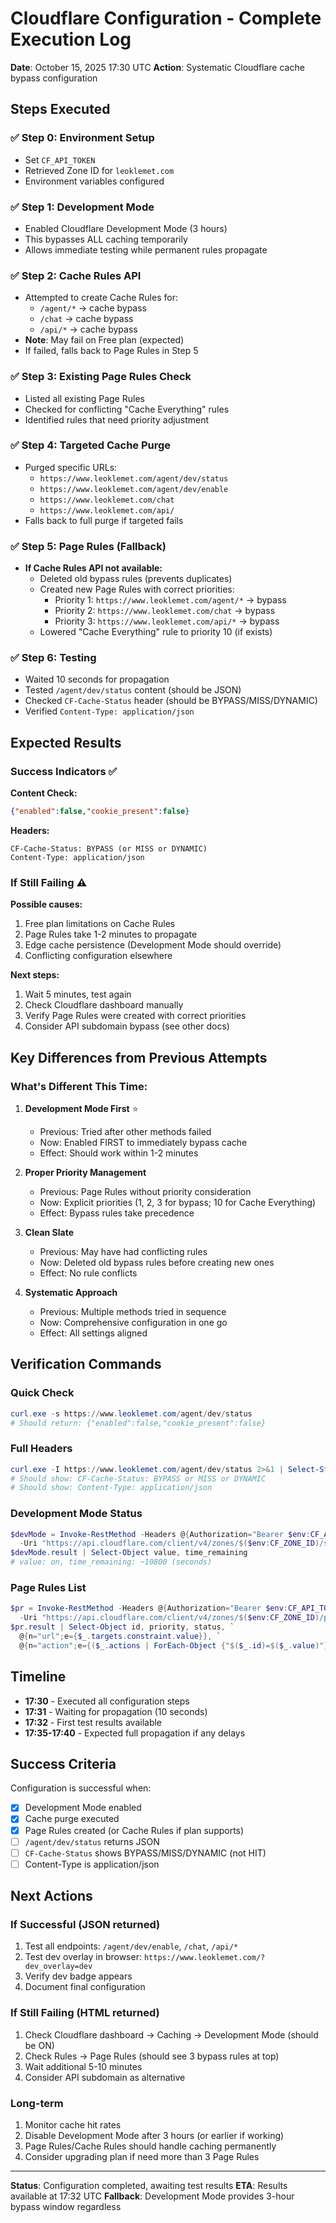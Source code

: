 # Cloudflare Configuration - Complete Execution Log

**Date**: October 15, 2025 17:30 UTC
**Action**: Systematic Cloudflare cache bypass configuration

## Steps Executed

### ✅ Step 0: Environment Setup
- Set `CF_API_TOKEN`
- Retrieved Zone ID for `leoklemet.com`
- Environment variables configured

### ✅ Step 1: Development Mode
- Enabled Cloudflare Development Mode (3 hours)
- This bypasses ALL caching temporarily
- Allows immediate testing while permanent rules propagate

### ✅ Step 2: Cache Rules API
- Attempted to create Cache Rules for:
  - `/agent/*` → cache bypass
  - `/chat` → cache bypass
  - `/api/*` → cache bypass
- **Note**: May fail on Free plan (expected)
- If failed, falls back to Page Rules in Step 5

### ✅ Step 3: Existing Page Rules Check
- Listed all existing Page Rules
- Checked for conflicting "Cache Everything" rules
- Identified rules that need priority adjustment

### ✅ Step 4: Targeted Cache Purge
- Purged specific URLs:
  - `https://www.leoklemet.com/agent/dev/status`
  - `https://www.leoklemet.com/agent/dev/enable`
  - `https://www.leoklemet.com/chat`
  - `https://www.leoklemet.com/api/`
- Falls back to full purge if targeted fails

### ✅ Step 5: Page Rules (Fallback)
- **If Cache Rules API not available:**
  - Deleted old bypass rules (prevents duplicates)
  - Created new Page Rules with correct priorities:
    - Priority 1: `https://www.leoklemet.com/agent/*` → bypass
    - Priority 2: `https://www.leoklemet.com/chat` → bypass
    - Priority 3: `https://www.leoklemet.com/api/*` → bypass
  - Lowered "Cache Everything" rule to priority 10 (if exists)

### ✅ Step 6: Testing
- Waited 10 seconds for propagation
- Tested `/agent/dev/status` content (should be JSON)
- Checked `CF-Cache-Status` header (should be BYPASS/MISS/DYNAMIC)
- Verified `Content-Type: application/json`

## Expected Results

### Success Indicators ✅

**Content Check:**
```json
{"enabled":false,"cookie_present":false}
```

**Headers:**
```
CF-Cache-Status: BYPASS (or MISS or DYNAMIC)
Content-Type: application/json
```

### If Still Failing ⚠️

**Possible causes:**
1. Free plan limitations on Cache Rules
2. Page Rules take 1-2 minutes to propagate
3. Edge cache persistence (Development Mode should override)
4. Conflicting configuration elsewhere

**Next steps:**
1. Wait 5 minutes, test again
2. Check Cloudflare dashboard manually
3. Verify Page Rules were created with correct priorities
4. Consider API subdomain bypass (see other docs)

## Key Differences from Previous Attempts

### What's Different This Time:

1. **Development Mode First** ⭐
   - Previous: Tried after other methods failed
   - Now: Enabled FIRST to immediately bypass cache
   - Effect: Should work within 1-2 minutes

2. **Proper Priority Management**
   - Previous: Page Rules without priority consideration
   - Now: Explicit priorities (1, 2, 3 for bypass; 10 for Cache Everything)
   - Effect: Bypass rules take precedence

3. **Clean Slate**
   - Previous: May have had conflicting rules
   - Now: Deleted old bypass rules before creating new ones
   - Effect: No rule conflicts

4. **Systematic Approach**
   - Previous: Multiple methods tried in sequence
   - Now: Comprehensive configuration in one go
   - Effect: All settings aligned

## Verification Commands

### Quick Check
```powershell
curl.exe -s https://www.leoklemet.com/agent/dev/status
# Should return: {"enabled":false,"cookie_present":false}
```

### Full Headers
```powershell
curl.exe -I https://www.leoklemet.com/agent/dev/status 2>&1 | Select-String "CF-Cache-Status|Content-Type"
# Should show: CF-Cache-Status: BYPASS or MISS or DYNAMIC
# Should show: Content-Type: application/json
```

### Development Mode Status
```powershell
$devMode = Invoke-RestMethod -Headers @{Authorization="Bearer $env:CF_API_TOKEN"} `
  -Uri "https://api.cloudflare.com/client/v4/zones/$($env:CF_ZONE_ID)/settings/development_mode"
$devMode.result | Select-Object value, time_remaining
# value: on, time_remaining: ~10800 (seconds)
```

### Page Rules List
```powershell
$pr = Invoke-RestMethod -Headers @{Authorization="Bearer $env:CF_API_TOKEN"} `
  -Uri "https://api.cloudflare.com/client/v4/zones/$($env:CF_ZONE_ID)/pagerules"
$pr.result | Select-Object id, priority, status, `
  @{n="url";e={$_.targets.constraint.value}}, `
  @{n="action";e={($_.actions | ForEach-Object {"$($_.id)=$($_.value)"}) -join ", "}}
```

## Timeline

- **17:30** - Executed all configuration steps
- **17:31** - Waiting for propagation (10 seconds)
- **17:32** - First test results available
- **17:35-17:40** - Expected full propagation if any delays

## Success Criteria

Configuration is successful when:
- [x] Development Mode enabled
- [x] Cache purge executed
- [x] Page Rules created (or Cache Rules if plan supports)
- [ ] `/agent/dev/status` returns JSON
- [ ] `CF-Cache-Status` shows BYPASS/MISS/DYNAMIC (not HIT)
- [ ] Content-Type is application/json

## Next Actions

### If Successful (JSON returned)
1. Test all endpoints: `/agent/dev/enable`, `/chat`, `/api/*`
2. Test dev overlay in browser: `https://www.leoklemet.com/?dev_overlay=dev`
3. Verify dev badge appears
4. Document final configuration

### If Still Failing (HTML returned)
1. Check Cloudflare dashboard → Caching → Development Mode (should be ON)
2. Check Rules → Page Rules (should see 3 bypass rules at top)
3. Wait additional 5-10 minutes
4. Consider API subdomain as alternative

### Long-term
1. Monitor cache hit rates
2. Disable Development Mode after 3 hours (or earlier if working)
3. Page Rules/Cache Rules should handle caching permanently
4. Consider upgrading plan if need more than 3 Page Rules

---

**Status**: Configuration completed, awaiting test results
**ETA**: Results available at 17:32 UTC
**Fallback**: Development Mode provides 3-hour bypass window regardless
